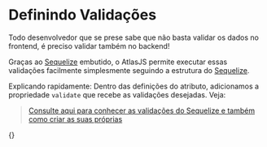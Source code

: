 # Definindo  Validações

Todo desenvolvedor que se prese sabe que não basta validar os dados no frontend, é preciso validar também no backend!

Graças ao [Sequelize](https://sequelize.org/master/) embutido, o AtlasJS permite executar essas validações facilmente simplesmente seguindo a estrutura do [Sequelize](https://sequelize.org/master/).

Explicando rapidamente: Dentro das definições do atributo, adicionamos a propriedade `validate` que recebe as validações desejadas. Veja:

> [Consulte aqui para conhecer as validações do Sequelize e também como criar as suas próprias](https://sequelize.org/master/manual/validations-and-constraints.html)

{<validations>}